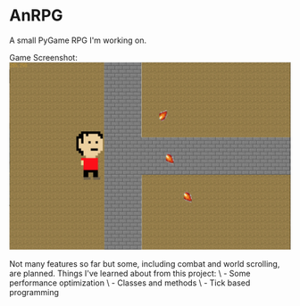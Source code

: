 # AnRPG
A small PyGame RPG I'm working on.

Game Screenshot:
![alt text](https://github.com/akmadian/AnRPG/blob/master/Textures/Game_Screenshot.png)

Not many features so far but some, including combat and world scrolling, are planned.
Things I've learned about from this project:
    \ - Some performance optimization
    \ - Classes and methods
    \ - Tick based programming
